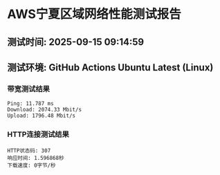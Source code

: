 # AWS宁夏区域网络性能测试报告
## 测试时间: 2025-09-15 09:14:59
## 测试环境: GitHub Actions Ubuntu Latest (Linux)

### 带宽测试结果
```
Ping: 11.787 ms
Download: 2074.33 Mbit/s
Upload: 1796.48 Mbit/s
```

### HTTP连接测试结果
```
HTTP状态码: 307
响应时间: 1.596868秒
下载速度: 0字节/秒
```

